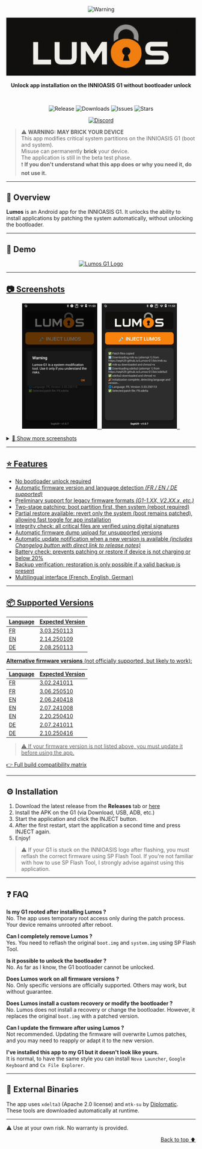 <a name="readme-top"></a>
<p align=center>
  <img src="https://img.shields.io/badge/warning-system%20modification-critical?style=for-the-badge&color=red" alt="Warning">
</p>
<div align="center">
  <img src="https://github.com/Seph29/Lumos-G1/blob/aade853dda2ed909629fa3b2e7afcab87efb9e8c/docs/logo.png" alt="Lumos G1 Logo"/>
  <br />
  <p><b>Unlock app installation on the INNIOASIS G1 without bootloader unlock</b></p>  <br />
  <p align="center"><img src="https://img.shields.io/github/v/release/Seph29/Lumos-G1?style=for-the-badge" alt="Release"/>
        <img src="https://img.shields.io/github/downloads/Seph29/Lumos-G1/total?label=Downloads&style=for-the-badge" alt="Downloads"/>
        <img src="https://img.shields.io/github/issues/Seph29/Lumos-G1?label=Issues&style=for-the-badge" alt="Issues"/>
        <img src="https://img.shields.io/github/stars/Seph29/Lumos-G1?style=for-the-badge" alt="Stars"></p>
        <a href="https://discord.gg/ttfbVCavBk"><img src="https://img.shields.io/discord/1381673570643742822?label=Discord&logo=discord&style=for-the-badge&color=5865F2" alt="Discord"/></a>

  <br />
</div>

> ⚠️ **WARNING: MAY BRICK YOUR DEVICE**  
> This app modifies critical system partitions on the INNIOASIS G1 (boot and system).  
> Misuse can permanently **brick** your device.  
> The application is still in the beta test phase.  
> ❗ **If you don't understand what this app does or why you need it, do not use it.**

---

## 📖 Overview

**Lumos** is an Android app for the INNIOASIS G1. It unlocks the ability to install applications by patching the system automatically, without unlocking the bootloader.

---

## 🎥 Demo

<div align="center">
  <a href="https://www.youtube.com/watch?v=F3ZEJCmKp9I"><img src="https://img.youtube.com/vi/F3ZEJCmKp9I/0.jpg" alt="Lumos G1 Logo"/></div>

---

## 📷 Screenshots

<p align="center">
  <img src="https://github.com/Seph29/Lumos-G1/blob/main/docs/imgs/alertdialog-EN.png" width="200"/> &nbsp;
  <img src="https://github.com/Seph29/Lumos-G1/blob/main/docs/imgs/screen-EN.png" width="200"/> &nbsp;
</p>

<details>
  <summary>📂 Show more screenshots</summary>
  <br/>

  <p align="center"><b>🌐 Multilingual screens</b></p>
  <p align="center">
    <img src="https://github.com/Seph29/Lumos-G1/blob/main/docs/imgs/screen2-DE.png" width="200"/> &nbsp;
    <img src="https://github.com/Seph29/Lumos-G1/blob/main/docs/imgs/screen2-FR.png" width="200"/> &nbsp;
    <img src="https://github.com/Seph29/Lumos-G1/blob/main/docs/imgs/screen2-EN.png" width="200"/>
  </p>

  <br/>
  <p align="center"><b>🛠 Restore menu</b></p>
  <p align="center">
    <img src="https://github.com/Seph29/Lumos-G1/blob/main/docs/imgs/patched-EN.png" width="200"/> &nbsp;
    <img src="https://github.com/Seph29/Lumos-G1/blob/main/docs/imgs/restore-EN.png" width="200"/>
  </p>
</details>

---

## ⭐️ Features

- No bootloader unlock required  
- Automatic firmware version and language detection *(FR / EN / DE supported)*  
- Preliminary support for legacy firmware formats *(G1-1.XX, V2.XX.x, etc.)*  
- Two-stage patching: boot partition first, then system (reboot required)  
- Partial restore available: revert only the system (boot remains patched), allowing fast toggle for app installation  
- Integrity check: all critical files are verified using digital signatures  
- Automatic firmware dump upload for unsupported versions  
- Automatic update notification when a new version is available *(includes Changelog button with direct link to release notes)*  
- Battery check: prevents patching or restore if device is not charging or below 20%  
- Backup verification: restoration is only possible if a valid backup is present  
- Multilingual interface (French, English, German)

---

## 📦 Supported Versions

| Language | Expected Version |
|----------|------------------|
| FR       | 3.03.250113      |
| EN       | 2.14.250109      |
| DE       | 2.08.250113      |

**Alternative firmware versions** (not officially supported, but likely to work):

| Language | Expected Version |
|----------|------------------|
| FR       | 3.02.241011      |
| FR       | 3.06.250510      |
| EN       | 2.06.240418      |
| EN       | 2.07.241008      |
| EN       | 2.20.250410      |
| DE       | 2.07.241011      |
| DE       | 2.10.250416      |


> ⚠️ If your firmware version is not listed above, you must update it before using the app.

👉 [Full build compatibility matrix](docs/build-compatibility.md)

---

## ⚙️ Installation

1. Download the latest release from the **Releases** tab or [here](https://github.com/Seph29/Lumos-G1/releases/download/v1.0.10.1/lumos-v1.0.10.1.apk)
2. Install the APK on the G1 (via Download, USB, ADB, etc.)  
3. Start the application and click the INJECT button.  
4. After the first restart, start the application a second time and press INJECT again.  
5. Enjoy!

> ⚠️ If your G1 is stuck on the INNIOASIS logo after flashing, you must reflash the correct firmware using SP Flash Tool.
> If you're not familiar with how to use SP Flash Tool, I strongly advise against using this application.

---

## ❓ FAQ

**Is my G1 rooted after installing Lumos ?**  
No. The app uses temporary root access only during the patch process. Your device remains unrooted after reboot.

**Can I completely remove Lumos ?**  
Yes. You need to reflash the original `boot.img` and `system.img` using SP Flash Tool.

**Is it possible to unlock the bootloader ?**  
No. As far as I know, the G1 bootloader cannot be unlocked.

**Does Lumos work on all firmware versions ?**  
No. Only specific versions are officially supported. Others may work, but without guarantee.

**Does Lumos install a custom recovery or modify the bootloader ?**  
No. Lumos does not install a recovery or change the bootloader. However, it replaces the original `boot.img` with a patched version.

**Can I update the firmware after using Lumos ?**  
Not recommended. Updating the firmware will overwrite Lumos patches, and you may need to reapply or adapt it to the new version.

**I've installed this app to my G1 but it doesn't look like yours.**  
It is normal, to have the same style you can install `Nova Launcher`, `Google Keyboard` and `Cx File Explorer`.

---

## 🧰 External Binaries
The app uses `xdelta3` (Apache 2.0 license) and `mtk-su` by [Diplomatic](https://forum.xda-developers.com/member.php?u=8132642).  
These tools are downloaded automatically at runtime.

---

⚠️ Use at your own risk. No warranty is provided.

<p align="right"><a href="#readme-top">Back to top ⬆️</a></p>
